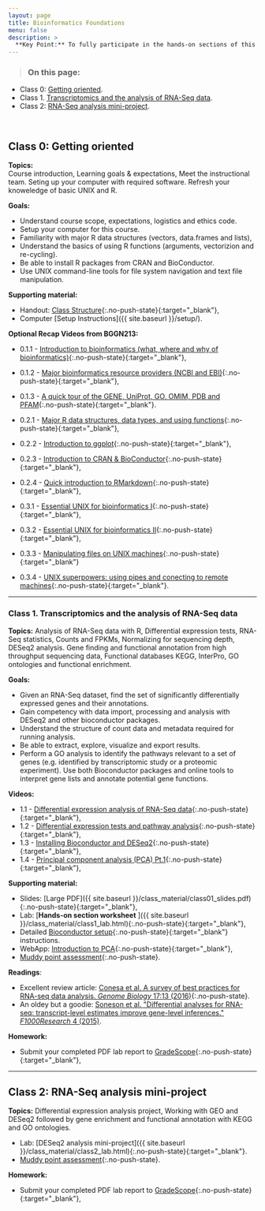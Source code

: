 ```yaml
---
layout: page
title: Bioinformatics Foundations
menu: false
description: >
  **Key Point:** To fully participate in the hands-on sections of this course you will need to refresh your R and UNIX skills as well as have access to [specific software]({{ site.baseurl }}/setup/) on your own laptop that you bring to each class.
---
```


> ### On this page:
- Class 0: [Getting oriented](#0).
- Class 1. [Transcriptomics and the analysis of RNA-Seq data](#1).
- Class 2: [RNA-Seq analysis mini-project](#2).

<br/>

<a name="0"></a>
## Class 0: Getting oriented  

**Topics:**  
Course introduction, Learning goals & expectations, Meet the instructional team. Seting up your computer with required software. Refresh your knoweledge of basic UNIX and R.  


**Goals:**
- Understand course scope, expectations, logistics and ethics code.  
- Setup your computer for this course.  
- Familiarity with major R data structures (vectors, data.frames and lists),
- Understand the basics of using R functions (arguments, vectorizion and re-cycling).
- Be able to install R packages from CRAN and BioConductor.  
- Use UNIX command-line tools for file system navigation and text file manipulation.  


**Supporting material:**  
- Handout: [Class Structure](https://ay-lab.github.io/BGGN239Spring2025/class_material/Class_Overview.pdf){:.no-push-state}{:target="_blank"},  
- Computer [Setup Instructions]({{ site.baseurl }}/setup/). 


**Optional Recap Videos from BGGN213:**
- 0.1.1 - [Introduction to bioinformatics (what, where and why of bioinformatics)](https://youtu.be/75JGKKZ7oNM){:.no-push-state}{:target="_blank"},  
- 0.1.2 - [Major bioinformatics resource providers (NCBI and EBI)](https://youtu.be/o_IO7dDUZPM){:.no-push-state}{:target="_blank"},  
- 0.1.3 - [A quick tour of the GENE, UniProt, GO, OMIM, PDB and PFAM](https://youtu.be/afqB87ZSkXw){:.no-push-state}{:target="_blank"}.    


- 0.2.1 - [Major R data structures, data types, and using functions](https://youtu.be/GRKdOPVD3-Y){:.no-push-state}{:target="_blank"},  
- 0.2.2 - [Introduction to ggplot](http://youtu.be/c8wWtU3aoF4){:.no-push-state}{:target="_blank"},   
- 0.2.3 - [Introduction to CRAN & BioConductor](https://youtu.be/qAvJ92qCGqE){:.no-push-state}{:target="_blank"},
- 0.2.4 - [Quick introduction to RMarkdown](https://www.youtube.com/watch?v=O7GMs9V3HQk){:.no-push-state}{:target="_blank"},  


- 0.3.1 - [Essential UNIX for bioinformatics I](http://youtu.be/qsDzjQm_Wp0){:.no-push-state}{:target="_blank"},  
- 0.3.2 - [Essential UNIX for bioinformatics II](http://youtu.be/11t1GuZB77M){:.no-push-state}{:target="_blank"},  
- 0.3.3 - [Manipulating files on UNIX machines](http://youtu.be/_jVgj6UutwA){:.no-push-state}{:target="_blank"}
- 0.3.4 - [UNIX superpowers: using pipes and conecting to remote machines](http://youtu.be/AKLha-_IurU){:.no-push-state}{:target="_blank"}.  



--- 
<a name="1"></a>
### Class 1. Transcriptomics and the analysis of RNA-Seq data

**Topics:** 
Analysis of RNA-Seq data with R, Differential expression tests, RNA-Seq statistics, Counts and FPKMs, Normalizing for sequencing depth, DESeq2 analysis. Gene finding and functional annotation from high throughput sequencing data, Functional databases KEGG, InterPro, GO ontologies and functional enrichment.  


**Goals:**  
- Given an RNA-Seq dataset, find the set of significantly differentially expressed genes and their annotations.  
- Gain competency with data import, processing and analysis with DESeq2 and other bioconductor packages.  
- Understand the structure of count data and metadata required for running analysis.  
- Be able to extract, explore, visualize and export results.  
- Perform a GO analysis to identify the pathways relevant to a set of genes (e.g. identified by transcriptomic study or a proteomic experiment). Use both Bioconductor packages and online tools to interpret gene lists and annotate potential gene functions.

**Videos:**
- 1.1 - [Differential expression analysis of RNA-Seq data](https://youtu.be/JxMpV6QUxS0){:.no-push-state}{:target="_blank"},  
- 1.2 - [Differential expression tests and pathway analysis](https://youtu.be/Wjxh8Cw1n1s){:.no-push-state}{:target="_blank"},    
- 1.3 - [Installing Bioconductor and DESeq2](http://youtu.be/aekKXg0U1Rg){:.no-push-state}{:target="_blank"},    
- 1.4 - [Principal component analysis (PCA) Pt.1](http://youtu.be/Olm0gW6OXIg){:.no-push-state}{:target="_blank"},   


**Supporting material:**
- Slides: [Large PDF]({{ site.baseurl }}/class_material/class01_slides.pdf){:.no-push-state}{:target="_blank"},  
- Lab: [**Hands-on section worksheet**  ]({{ site.baseurl }}/class_material/class1_lab.html){:.no-push-state}{:target="_blank"},  
- Detailed [Bioconductor setup](https://bioboot.github.io/bggn213_W23//class-material/bioconductor_setup/){:.no-push-state}{:target="_blank"} instructions.
- WebApp: [Introduction to PCA](https://bioboot.github.io/bggn213_W23/class-material/pca/){:.no-push-state}{:target="_blank"},  
- [Muddy point assessment](https://forms.gle/DjpHctStFB15vaow6){:.no-push-state}. 


**Readings**:
 - Excellent review article: [Conesa et al. A survey of best practices for RNA-seq data analysis. _Genome Biology_ 17:13 (2016)](http://genomebiology.biomedcentral.com/articles/10.1186/s13059-016-0881-8){:.no-push-state}.  
 - An oldey but a goodie: [Soneson et al. "Differential analyses for RNA-seq: transcript-level estimates improve gene-level inferences." _F1000Research_ 4 (2015)](https://f1000research.com/articles/4-1521/v2).  
  


**Homework:**
- Submit your completed PDF lab report to [GradeScope](https://www.gradescope.com/courses/1009621){:.no-push-state}{:target="_blank"},  


--- 
<a name="2"></a>
## Class 2: RNA-Seq analysis mini-project

**Topics:** 
Differential expression analysis project, Working with GEO and DESeq2 followed by gene enrichment and functional annotation with KEGG and GO ontologies.   


- Lab: [DESeq2 analysis mini-project]({{ site.baseurl }}/class_material/class2_lab.html){:.no-push-state}{:target="_blank"}.  
- [Muddy point assessment](https://forms.gle/nTcwUHM4c2nmNZvp8){:.no-push-state}. 


**Homework:**
- Submit your completed PDF lab report to [GradeScope](https://www.gradescope.com/courses/1009621){:.no-push-state}{:target="_blank"},  
